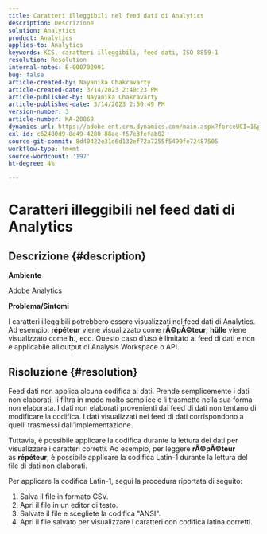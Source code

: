 ```yaml
---
title: Caratteri illeggibili nel feed dati di Analytics
description: Descrizione
solution: Analytics
product: Analytics
applies-to: Analytics
keywords: KCS, caratteri illeggibili, feed dati, ISO 8859-1
resolution: Resolution
internal-notes: E-000702901
bug: false
article-created-by: Nayanika Chakravarty
article-created-date: 3/14/2023 2:40:23 PM
article-published-by: Nayanika Chakravarty
article-published-date: 3/14/2023 2:50:49 PM
version-number: 3
article-number: KA-20869
dynamics-url: https://adobe-ent.crm.dynamics.com/main.aspx?forceUCI=1&pagetype=entityrecord&etn=knowledgearticle&id=635a4c26-76c2-ed11-83ff-6045bd006a22
exl-id: c62480d9-8e49-4280-88ae-f57e3fefab02
source-git-commit: 8d40422e31d6d132ef72a7255f5490fe72487505
workflow-type: tm+mt
source-wordcount: '197'
ht-degree: 4%

---
```


# Caratteri illeggibili nel feed dati di Analytics

## Descrizione {#description}


<b>Ambiente</b>

Adobe Analytics

<b>Problema/Sintomi</b>

I caratteri illeggibili potrebbero essere visualizzati nel feed dati di Analytics. Ad esempio: <b>répéteur</b> viene visualizzato come <b>rÃ©pÃ©teur</b>; <b>hülle</b> viene visualizzato come <b>h.</b>, ecc. Questo caso d’uso è limitato ai feed di dati e non è applicabile all’output di Analysis Workspace o API.


## Risoluzione {#resolution}


Feed dati non applica alcuna codifica ai dati. Prende semplicemente i dati non elaborati, li filtra in modo molto semplice e li trasmette nella sua forma non elaborata. I dati non elaborati provenienti dai feed di dati non tentano di modificare la codifica. I dati visualizzati nei feed di dati corrispondono a quelli trasmessi dall’implementazione.

Tuttavia, è possibile applicare la codifica durante la lettura dei dati per visualizzare i caratteri corretti. Ad esempio, per leggere <b>rÃ©pÃ©teur</b> as <b>répéteur</b>, è possibile applicare la codifica Latin-1 durante la lettura del file di dati non elaborati.

Per applicare la codifica Latin-1, segui la procedura riportata di seguito:

1. Salva il file in formato CSV.
2. Apri il file in un editor di testo.
3. Salvate il file e scegliete la codifica &quot;ANSI&quot;.
4. Apri il file salvato per visualizzare i caratteri con codifica latina corretti.
